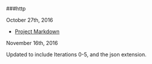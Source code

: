 ###http

October 27th, 2016

* [Project Markdown](https://github.com/turingschool/curriculum/blob/master/source/projects/http_yeah_you_know_me.markdown)

November 16th, 2016

Updated to include Iterations 0-5, and the json extension.
